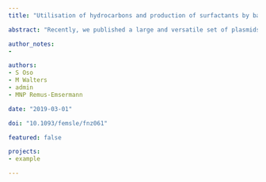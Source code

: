 ```yaml
---
title: "Utilisation of hydrocarbons and production of surfactants by bacteria isolated from plant leaf surfaces"

abstract: "Recently, we published a large and versatile set of plasmids, the chromatic bacteria toolbox, to deliver eight different fluorescent protein genes and four combinations of antibiotic resistance genes to Gram-negative bacteria. Fluorescent tags are important tools for single-cell microbiology, synthetic community studies, biofilm, and host-microbe interaction studies. Using conjugation helper strain E. coli S17-1 as a donor, we show how plasmid conjugation can be used to deliver broad host range plasmids, Tn5 transposons delivery plasmids, and Tn7 transposon delivery plasmids into species belonging to the Proteobacteria. To that end, donor and recipient bacteria are grown under standard growth conditions before they are mixed and incubated under non-selective conditions. Then, transconjugants or exconjugant recipients are selected on selective media. Mutant colonies are screened using a combination of tools to ensure that the desired plasmids or transposons are present and that the colonies are not containing any surviving donors. Through conjugation, a wide range of Gram-negative bacteria can be modified without prior, often time-consuming, establishment of competent cell and electroporation procedures that need to be adjusted for every individual strain. The here presented protocol is not exclusive for the delivery of Chromatic bacteria plasmids and transposons, but can also be used to deliver other mobilizable plasmids to bacterial recipients."

author_notes:
- 

authors:
- S Oso
- M Walters
- admin
- MNP Remus-Emsermann

date: "2019-03-01"

doi: "10.1093/femsle/fnz061"

featured: false

projects:
- example

---
```

